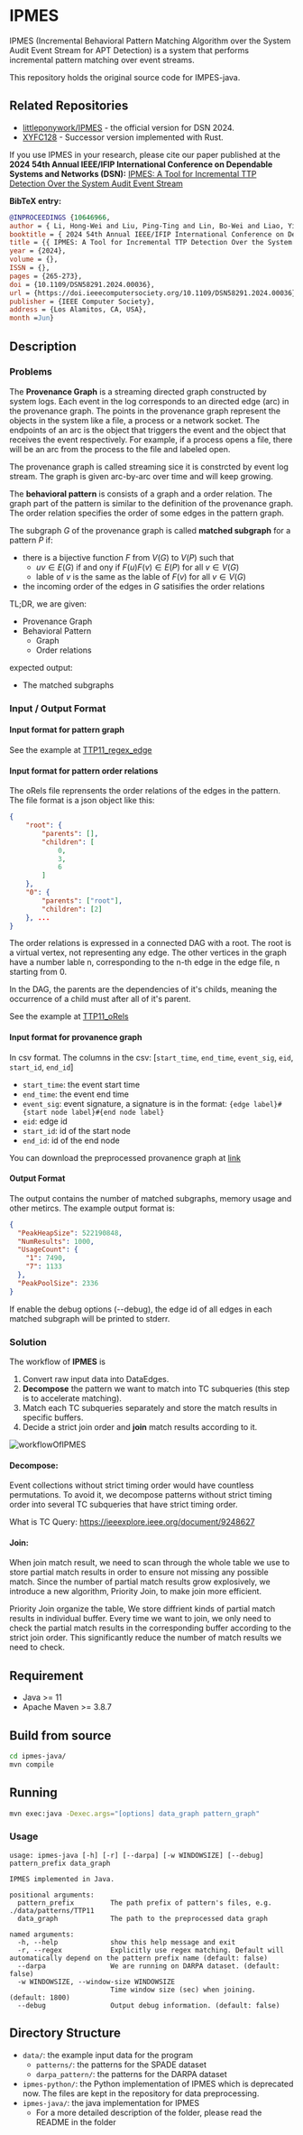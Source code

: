# IPMES

IPMES (Incremental Behavioral Pattern Matching Algorithm over the System Audit Event Stream for APT Detection) is a system that performs incremental pattern matching over event streams.

This repository holds the original source code for IMPES-java.

## Related Repositories
- [littleponywork/IPMES](https://github.com/littleponywork/IPMES) - the official version for DSN 2024.
- [XYFC128](https://github.com/XYFC128/IPMES_PLUS) - Successor version implemented with Rust.

If you use IPMES in your research, please cite our paper published at the  **2024 54th Annual IEEE/IFIP International Conference on Dependable Systems and Networks (DSN):**  [IPMES: A Tool for Incremental TTP Detection Over the System Audit Event Stream](https://doi.ieeecomputersociety.org/10.1109/DSN58291.2024.00036)

**BibTeX entry:**
```bibtex
@INPROCEEDINGS {10646966,
author = { Li, Hong-Wei and Liu, Ping-Ting and Lin, Bo-Wei and Liao, Yi-Chun and Huang, Yennun },
booktitle = { 2024 54th Annual IEEE/IFIP International Conference on Dependable Systems and Networks (DSN) },
title = {{ IPMES: A Tool for Incremental TTP Detection Over the System Audit Event Stream }},
year = {2024},
volume = {},
ISSN = {},
pages = {265-273},
doi = {10.1109/DSN58291.2024.00036},
url = {https://doi.ieeecomputersociety.org/10.1109/DSN58291.2024.00036},
publisher = {IEEE Computer Society},
address = {Los Alamitos, CA, USA},
month =Jun}

```

## Description

### Problems

The **Provenance Graph** is a streaming directed graph constructed by system logs. Each event in the log corresponds to an directed edge (arc) in the provenance graph. The points in the provenance graph represent the objects in the system like a file, a process or a network socket. The endpoints of an arc is the object that triggers the event and the object that receives the event respectively. For example, if a process opens a file, there will be an arc from the process to the file and labeled open.

The provenance graph is called streaming sice it is constrcted by event log stream. The graph is given arc-by-arc over time and will keep growing.

The **behavioral pattern** is consists of a graph and a order relation. The graph part of the pattern is similar to the definition of the provenance graph. The order relation specifies the order of some edges in the pattern graph.

The subgraph $G$ of the provenance graph is called **matched subgraph** for a pattern $P$ if:
- there is a bijective function $F$ from $V(G)$ to $V(P)$ such that
    - $uv \in E(G)$ if and ony if $F(u)F(v) \in E(P)$ for all $v \in V(G)$
    - lable of $v$ is the same as the lable of $F(v)$ for all $v \in V(G)$
- the incoming order of the edges in $G$ satisifies the order relations

TL;DR, we are given:
- Provenance Graph
- Behavioral Pattern
	- Graph
	- Order relations

expected output:
- The matched subgraphs


### Input / Output Format

#### Input format for pattern graph

See the example at [TTP11_regex_edge](data/patterns/TTP11_regex_edge.json)

#### Input format for pattern order relations

The oRels file reprensents the order relations of the edges in the pattern.
The file format is a json object like this:

```json
{
    "root": {
        "parents": [],
        "children": [
            0,
            3,
            6
        ]
    },
    "0": {
        "parents": ["root"],
        "children": [2]
    }, ...
}
```

The order relations is expressed in a connected DAG with a root. The root is a virtual vertex, not representing any edge. The other vertices in the graph have a number lable n, corresponding to the n-th edge in the edge file, n starting from 0.

In the DAG, the parents are the dependencies of it's childs, meaning the occurrence of a child must after all of it's parent.

See the example at [TTP11_oRels](data/patterns/TTP11_oRels.json)

#### Input format for provanence graph

In csv format. The columns in the csv: [`start_time`, `end_time`, `event_sig`, `eid`, `start_id`, `end_id`]
- `start_time`: the event start time
- `end_time`:   the event end time
- `event_sig`:  event signature, a signature is in the format: `{edge label}#{start node label}#{end node label}`
- `eid`:        edge id
- `start_id`:   id of the start node
- `end_id`:     id of the end node

You can download the preprocessed provanence graph at [link](https://drive.google.com/file/d/1Iwydm_JaF1p2fls1KXazExIxfnjygUeY/view?usp=sharing)

#### Output Format

The output contains the number of matched subgraphs, memory usage and other metircs.
The example output format is:
```json
{
  "PeakHeapSize": 522190848,
  "NumResults": 1000,
  "UsageCount": {
    "1": 7490,
    "7": 1133
  },
  "PeakPoolSize": 2336
}
```

If enable the debug options (--debug), the edge id of all edges in each matched subgraph will be printed to stderr.

### Solution
The workflow of **IPMES** is
1. Convert raw input data into DataEdges.
2. **Decompose** the pattern we want to match into TC subqueries (this step is to accelerate matching).
3. Match each TC subqueries separately and store the match results in specific buffers.
4. Decide a strict join order and **join** match results according to it.

![workflowOfIPMES](images/workflowOfIPMES.png)

#### Decompose:
Event collections without strict timing order would have countless permutations. To avoid it, we decompose patterns without strict timing order into several TC subqueries that have strict timing order.

What is TC Query: https://ieeexplore.ieee.org/document/9248627

#### Join:
When join match result, we need to scan through the whole table we use to store partial match results in order to ensure not missing any possible match. Since the number of partial match results grow explosively, we introduce a new algorithm, Priority Join, to make join more efficient.

Priority Join organize the table, We store diffrient kinds of partial match results in individual buffer. Every time we want to join, we only need to check the partial match results in the corresponding buffer according to the strict join order. This significantly reduce the number of match results we need to check.



## Requirement

- Java >= 11
- Apache Maven >= 3.8.7

## Build from source

```bash
cd ipmes-java/
mvn compile
```

## Running

```bash
mvn exec:java -Dexec.args="[options] data_graph pattern_graph"
```

### Usage

```
usage: ipmes-java [-h] [-r] [--darpa] [-w WINDOWSIZE] [--debug] pattern_prefix data_graph

IPMES implemented in Java.

positional arguments:
  pattern_prefix         The path prefix of pattern's files, e.g. ./data/patterns/TTP11
  data_graph             The path to the preprocessed data graph

named arguments:
  -h, --help             show this help message and exit
  -r, --regex            Explicitly use regex matching. Default will automatically depend on the pattern prefix name (default: false)
  --darpa                We are running on DARPA dataset. (default: false)
  -w WINDOWSIZE, --window-size WINDOWSIZE
                         Time window size (sec) when joining. (default: 1800)
  --debug                Output debug information. (default: false)
```

## Directory Structure

- `data/`: the example input data for the program
    - `patterns/`: the patterns for the SPADE dataset
    - `darpa_pattern/`: the patterns for the DARPA dataset
- `ipmes-python/`: the Python implementation of IPMES which is deprecated now. The files are kept in the repository for data preprocessing.
- `ipmes-java/`: the java implementation for IPMES
    - For a more detailed description of the folder, please read the README in the folder
